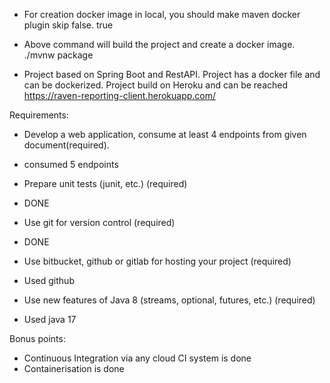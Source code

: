 * For creation docker image in local, you should make maven docker plugin skip false.
    <skip>true</skip>


* Above command will build the project and create a docker image.
    ./mvnw package

* Project based on Spring Boot and RestAPI. Project has a docker file and can be dockerized.
Project build on Heroku and can be reached
    https://raven-reporting-client.herokuapp.com/


Requirements:
* Develop a web application, consume at least 4 endpoints from given document(required).
* consumed 5 endpoints

* Prepare unit tests (junit, etc.) (required)
* DONE

* Use git for version control (required)
* DONE

* Use bitbucket, github or gitlab for hosting your project (required)
* Used github

* Use new features of Java 8 (streams, optional, futures, etc.) (required)
* Used java 17



Bonus points:
* Continuous Integration via any cloud CI system is done
* Containerisation is done
